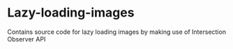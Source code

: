 # Lazy-loading-images
Contains source code for lazy loading images by making use of Intersection Observer API
